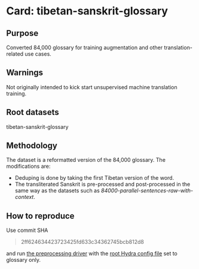 # Card: tibetan-sanskrit-glossary

## Purpose

Converted 84,000 glossary for training augmentation and other translation-related use cases.

## Warnings

Not originally intended to kick start unsupervised machine translation training.

## Root datasets

tibetan-sanskrit-glossary

## Methodology

The dataset is a reformatted version of the 84,000 glossary. The modifications are:

 - Deduping is done by taking the first Tibetan version of the word.
 - The transliterated Sanskrit is pre-processed and post-processed in the same way as the datasets such as _84000-parallel-sentences-raw-with-context_.

## How to reproduce

Use commit SHA

> 2ff624634423723425fd633c34362745bcb812d8

and run [the preprocessing driver](https://github.com/CompassionAI/garland/blob/79930ce5f9e588502d6c862e3f0d573a43187862/cai_garland/data/parallel_dataset_prep.py) with the [root Hydra config file](https://github.com/CompassionAI/garland/blob/79930ce5f9e588502d6c862e3f0d573a43187862/cai_garland/data/dataset_prep.config/config.yaml) set to glossary only.
